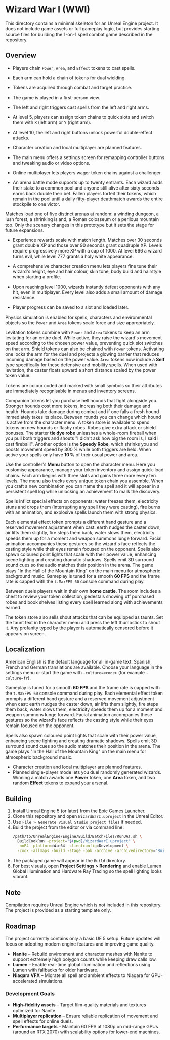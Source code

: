 # Wizard War I (WWI)

This directory contains a minimal skeleton for an Unreal Engine project. It does not include game assets or full gameplay logic, but provides starting source files for building the 1-on-1 spell combat game described in the repository.

## Overview

* Players chain `Power`, `Area`, and `Effect` tokens to cast spells.
* Each arm can hold a chain of tokens for dual wielding.
* Tokens are acquired through combat and target practice.






* The game is played in a first-person view.
* The left and right triggers cast spells from the left and right arms.
* At level 5, players can assign token chains to quick slots and switch them with `X` (left arm) or `Y` (right arm).
* At level 10, the left and right buttons unlock powerful double-effect attacks.
* Character creation and local multiplayer are planned features.
* The main menu offers a settings screen for remapping controller buttons and tweaking audio or video options.
* Online multiplayer lets players wager token chains against a challenger.



* An arena battle mode supports up to twenty entrants. Each wizard adds their
  stake to a common pool and anyone still alive after sixty seconds earns back
  double their bet. Fallen players forfeit their tokens, which remain in the
  pool until a daily fifty-player deathmatch awards the entire stockpile to one
  victor.

Matches load one of five distinct arenas at random: a winding dungeon,
a lush forest, a shrinking island, a Roman colosseum or a perilous mountain
top. Only the scenery changes in this prototype but it sets the stage for
future expansions.



* Experience rewards scale with match length. Matches over 30 seconds grant double XP and those over 90 seconds grant quadruple XP. Levels require progressively more XP with a cap of 1000. At level 666 a wizard turns evil, while level 777 grants a holy white appearance.

* A comprehensive character creation menu lets players fine tune their wizard's height, eye and hair colour, skin tone, body build and hairstyle when starting a profile.
* Upon reaching level 1000, wizards instantly defeat opponents with any hit, even in multiplayer. Every level also adds a small amount of damage resistance.
* Player progress can be saved to a slot and loaded later.

Physics simulation is enabled for spells, characters and environmental objects so the `Power` and `Area` tokens scale force and size appropriately.

Levitation tokens combine with `Power` and `Area` tokens to keep an arm levitating for an entire duel. While active, they raise the wizard's movement speed according to the chosen power value, preventing quick slot switches on that arm.
Shield tokens can also be chained with `Power` tokens. Activating one locks the arm for the duel and projects a glowing barrier that reduces incoming damage based on the power value.
`Area` tokens now include a **Self** type specifically for these defensive and mobility spells. When used with levitation, the caster floats upward a short distance scaled by the power token value.

Tokens are colour coded and marked with small symbols so their attributes are immediately recognisable in menus and inventory screens.

Companion tokens let you purchase hell hounds that fight alongside you. Stronger hounds cost more tokens, increasing both their damage and health. Hounds take damage during combat and if one falls a fresh hound immediately takes its place. Between rounds you can change which hound is active from the character menu.
A token store is available to spend tokens on new hounds or flashy robes. Robes give extra attack or shield bonuses. The starter **tie dye robe** unleashes a whole-room fireball when you pull both triggers and shouts "I didn't ask how big the room is, I said I cast fireball!". Another option is the **Speedy Robe**, which shrinks you and boosts movement speed by 300 % while both triggers are held. When active your spells only have **10 %** of their usual power and area.

Use the controller's **Menu** button to open the character menu. Here you customise appearance, manage your token inventory and assign quick-load chains. Each arm begins with three slots and gains three more every ten levels.
The menu also tracks every unique token chain you assemble. When you craft a new combination you can name the spell and it will appear in a persistent spell log while unlocking an achievement to mark the discovery.

Spells inflict special effects on opponents: water freezes them, electricity stuns and drops them (interrupting any spell they were casting), fire burns with an animation, and explosive spells launch them with strong physics.





Each elemental effect token prompts a different hand gesture and a reserved movement adjustment when cast: earth nudges the caster down, air lifts them slightly, fire steps them back, water slows them, electricity speeds them up for a moment and weapon summons lunge forward.
Facial animation accompanies these gestures so the wizard's face reflects the casting style while their eyes remain focused on the opponent.
Spells also spawn coloured point lights that scale with their power value, enhancing scene lighting and creating dramatic shadows.
Spells emit 3D surround sound cues so the audio matches their position in the arena.
The game plays "In the Hall of the Mountain King" on the main menu for atmospheric background music.
Gameplay is tuned for a smooth **60 FPS** and the frame rate is capped with the `t.MaxFPS 60` console command during play.

Between duels players wait in their own **home castle**. The room includes a chest to review your token collection, pedestals showing off purchased robes and book shelves listing every spell learned along with achievements earned.

The token store also sells shout attacks that can be equipped as taunts. Set the taunt text in the character menu and press the left thumbstick to shout it. Any profanity typed by the player is automatically censored before it appears on screen.

## Localization

American English is the default language for all in-game text. Spanish, French
and German translations are available. Choose your language in the settings menu
or start the game with `-culture=<code>` (for example `-culture=fr`).

Gameplay is tuned for a smooth **60 FPS** and the frame rate is capped with the `t.MaxFPS 60` console command during play.
Each elemental effect token prompts a different hand gesture and a reserved movement adjustment when cast: earth nudges the caster down, air lifts them slightly, fire steps them back, water slows them, electricity speeds them up for a moment and weapon summons lunge forward.
Facial animation accompanies these gestures so the wizard's face reflects the casting style while their eyes remain focused on the opponent.

Spells also spawn coloured point lights that scale with their power value, enhancing scene lighting and creating dramatic shadows.
Spells emit 3D surround sound cues so the audio matches their position in the arena.
The game plays "In the Hall of the Mountain King" on the main menu for atmospheric background music.
* Character creation and local multiplayer are planned features.
* Planned single-player mode lets you duel randomly generated wizards.
  Winning a match awards one **Power** token, one **Area** token, and two
  random **Effect** tokens to expand your arsenal.






## Building

1. Install Unreal Engine 5 (or later) from the Epic Games Launcher.
2. Clone this repository and open `WizardWarI.uproject` in the Unreal Editor.
3. Use `File > Generate Visual Studio project files` if needed.
4. Build the project from the editor or via command line:
   ```sh
   /path/to/UnrealEngine/Engine/Build/BatchFiles/RunUAT.sh \
     BuildCookRun -project="$(pwd)/WizardWarI.uproject" \
     -noP4 -platform=Win64 -clientconfig=Development \
     -cook -allmaps -build -stage -pak -archive -archivedirectory="Build"
   ```
5. The packaged game will appear in the `Build` directory.
6. For best visuals, open **Project Settings > Rendering** and enable Lumen
   Global Illumination and Hardware Ray Tracing so the spell lighting looks
   vibrant.





## Note

Compilation requires Unreal Engine which is not included in this repository. The project is provided as a starting template only.






## Roadmap

The project currently contains only a basic UE 5 setup. Future updates will focus on adopting modern engine features and improving game quality.

* **Nanite** – Rebuild environment and character meshes with Nanite to support extremely high polygon counts while keeping draw calls low.
* **Lumen** – Enable real-time global illumination and reflections using Lumen with fallbacks for older hardware.
* **Niagara VFX** – Migrate all spell and ambient effects to Niagara for GPU-accelerated simulations.

### Development Goals

* **High-fidelity assets** – Target film-quality materials and textures optimized for Nanite.
* **Multiplayer replication** – Ensure reliable replication of movement and spell effects for online duels.
* **Performance targets** – Maintain 60 FPS at 1080p on mid-range GPUs (around an RTX 2070) with scalability options for lower-end machines.





